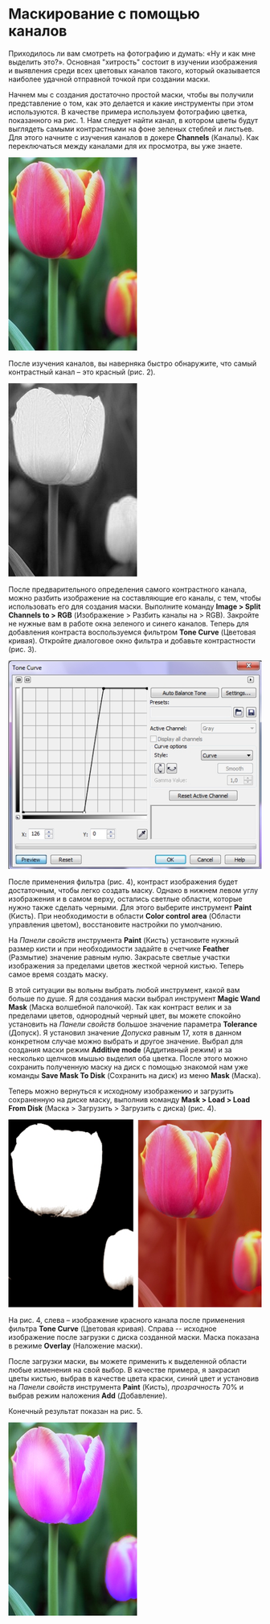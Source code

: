 # Маскирование с помощью каналов

Приходилось ли вам смотреть на фотографию и думать: «Ну и как мне выделить это?». Основная "хитрость" состоит в изучении изображения и выявления среди всех цветовых каналов такого, который оказывается наиболее удачной отправной точкой при создании маски.

Начнем мы с создания достаточно простой маски, чтобы вы получили представление о том, как это делается и какие инструменты при этом используются. В качестве примера используем фотографию цветка, показанного на рис. 1\. Нам следует найти канал, в котором цветы будут выглядеть самыми контрастными на фоне зеленых стеблей и листьев. Для этого начните с изучения каналов в докере **Channels** (Каналы). Как переключаться между каналами для их просмотра, вы уже знаете.

![Маскирование с помощью каналов](./2cad35d3-6202-4041-8723-ecd7e33c667c.jpg)

После изучения каналов, вы наверняка быстро обнаружите, что самый контрастный канал – это красный (рис. 2).

![Маскирование с помощью каналов](./1cfa2391-bedc-4a67-8347-c0285a3b7b4b.jpg)

После предварительного определения самого контрастного канала, можно разбить изображение на составляющие его каналы, с тем, чтобы использовать его для создания маски. Выполните команду **Image > Split Channels to > RGB** (Изображение > Разбить каналы на > RGB). Закройте не нужные вам в работе окна зеленого и синего каналов. Теперь для добавления контраста воспользуемся фильтром **Tone Curve** (Цветовая кривая). Откройте диалоговое окно фильтра и добавьте контрастности (рис. 3).

![Маскирование с помощью каналов](./caa77a16-2759-4431-aad2-5b6aa1ab06bf.jpg)

После применения фильтра (рис. 4), контраст изображения будет достаточным, чтобы легко создать маску. Однако в нижнем левом углу изображения и в самом верху, остались светлые области, которые нужно также сделать черными. Для этого выберите инструмент **Paint** (Кисть). При необходимости в области **Color control area** (Области управления цветом), восстановите настройки по умолчанию.

На _Панели свойств_ инструмента **Paint** (Кисть) установите нужный размер кисти и при необходимости задайте в счетчике **Feather** (Размытие) значение равным нулю. Закрасьте светлые участки изображения за пределами цветов жесткой черной кистью. Теперь самое время создать маску.

В этой ситуации вы вольны выбрать любой инструмент, какой вам больше по душе. Я для создания маски выбрал инструмент **Magic Wand Mask** (Маска волшебной палочкой). Так как контраст велик и за пределами цветов, однородный черный цвет, вы можете спокойно установить на _Панели свойств_ большое значение параметра **Tolerance** (Допуск). Я установил значение _Допуска_ равным 17, хотя в данном конкретном случае можно выбрать и другое значение. Выбрал для создания маски режим **Additive mode** (Аддитивный режим) и за несколько щелчков мышью выделил оба цветка. После этого можно сохранить полученную маску на диск с помощью знакомой нам уже команды **Save Mask To Disk** (Сохранить на диск) из меню **Mask** (Маска).

Теперь можно вернуться к исходному изображению и загрузить сохраненную на диске маску, выполнив команду **Mask > Load > Load From Disk** (Маска > Загрузить > Загрузить с диска) (рис. 4).

![Маскирование с помощью каналов](./7c169a5c-83b5-4d70-b461-14bd0bec2a12.jpg)

На рис. 4, слева – изображение красного канала после применения фильтра **Tone Curve** (Цветовая кривая). Справа -- исходное изображение после загрузки с диска созданной маски. Маска показана в режиме **Overlay** (Наложение маски).

После загрузки маски, вы можете применить к выделенной области любые изменения на свой выбор. В качестве примера, я закрасил цветы кистью, выбрав в качестве цвета краски, синий цвет и установив на _Панели свойств_ инструмента **Paint** (Кисть), _прозрачность_ 70% и выбрав режим наложения **Add** (Добавление).

Конечный результат показан на рис. 5.

![Маскирование с помощью каналов](./21a29e39-a021-4b02-b545-a26d466404c1.jpg)